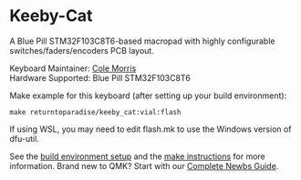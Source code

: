 # Keeby-Cat

A Blue Pill STM32F103C8T6-based macropad with highly configurable switches/faders/encoders PCB layout.

Keyboard Maintainer: [Cole Morris](https://github.com/numanair)  
Hardware Supported: Blue Pill STM32F103C8T6  

Make example for this keyboard (after setting up your build environment):

    make returntoparadise/keeby_cat:vial:flash

If using WSL, you may need to edit flash.mk to use the Windows version of dfu-util.

See the [build environment setup](https://docs.qmk.fm/#/getting_started_build_tools) and the [make instructions](https://docs.qmk.fm/#/getting_started_make_guide) for more information. Brand new to QMK? Start with our [Complete Newbs Guide](https://docs.qmk.fm/#/newbs).
